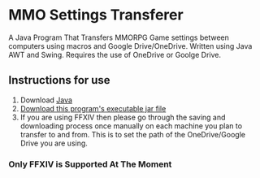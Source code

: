 # MMO Settings Transferer
A Java Program That Transfers MMORPG Game settings between computers using macros and Google Drive/OneDrive. Written using Java AWT and Swing. Requires the use of OneDrive or Goolge Drive.

## Instructions for use
1. Download [Java](https://java.com/en/download/)
2. [Download this program's executable jar file](www.google.com)
3. If you are using FFXIV then please go through the saving and downloading process once manually on each machine you plan to transfer to and from. This is to set the path of 
the OneDrive/Google Drive you are using.

### Only FFXIV is Supported At The Moment
